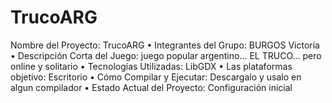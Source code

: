 # TrucoARG

Nombre del Proyecto: TrucoARG
• Integrantes del Grupo: BURGOS Victoria
• Descripción Corta del Juego: juego popular argentino... EL TRUCO... pero online y solitario
• Tecnologías Utilizadas: LibGDX 
• Las plataformas objetivo: Escritorio
• Cómo Compilar y Ejecutar: Descargalo y usalo en algun compilador
• Estado Actual del Proyecto: Configuración inicial
